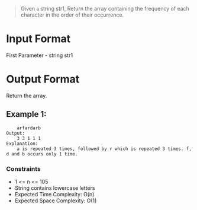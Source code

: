 > Given `a` string str1, Return the array containing the frequency of each character in the order of their occurrence.

# Input Format

First Parameter - string str1

# Output Format

Return the array.

## Example 1:

```Input:
    arfardarb
Output:
    3 3 1 1 1
Explanation:
    a is repeated 3 times, followed by r which is repeated 3 times. f, d and b occurs only 1 time.
```

### Constraints

- 1 <= n <= 105
- String contains lowercase letters
- Expected Time Complexity: O(n)
- Expected Space Complexity: O(1)
